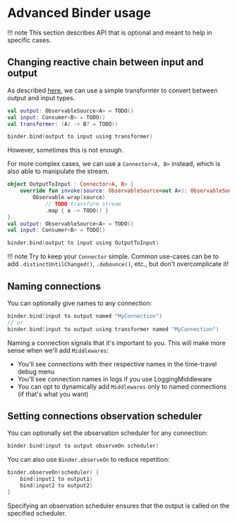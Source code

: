 # Advanced Binder usage

!!! note
    This section describes API that is optional and meant to help in specific cases.
   
## Changing reactive chain between input and output

As described [here](../binder/#binding-reactive-endpoints), 
we can use a simple transformer to convert between output and input types.
```kotlin
val output: ObservableSource<A> = TODO()
val input: Consumer<B> = TODO()
val transformer: (A) -> B? = TODO()

binder.bind(output to input using transformer)
```

However, sometimes this is not enough. 

For more complex cases, we can use a `Connector<A, B>` instead, which is also able to manipulate the stream.
```kotlin
object OutputToInput : Connector<A, B> {
    override fun invoke(source: ObservableSource<out A>): ObservableSource<B> =
        Observable.wrap(source)
            // TODO transform stream
            .map { a -> TODO() }
}
val output: ObservableSource<A> = TODO()
val input: Consumer<B> = TODO()

binder.bind(output to input using OutputToInput)
```

!!! note
    Try to keep your `Connector` simple.
    Common use-cases can be to add `.distinctUntilChanged()`, `.debounce()`, etc., but don't overcomplicate it!

## Naming connections

You can optionally give names to any connection:
```kotlin
binder.bind(input to output named "MyConnection")
// or
binder.bind(input to output using transformer named "MyConnection")
```

Naming a connection signals that it's important to you. This will make more sense when we'll add `Middlewares`:

- You'll see connections with their respective names in the time-travel debug menu
- You'll see connection names in logs if you use LoggingMiddleware
- You can opt to dynamically add `Middlewares` only to named connections (if that's what you want)

## Setting connections observation scheduler

You can optionally set the observation scheduler for any connection:
```kotlin
binder.bind(input to output observeOn scheduler)
```

You can also use `Binder.observeOn` to reduce repetition:
```kotlin
binder.observeOn(scheduler) {
    bind(input1 to output1)
    bind(input2 to output2)
}
```

Specifying an observation scheduler ensures that the output is called on the specified scheduler.
